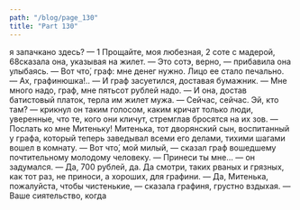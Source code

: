 ```yaml
---
path: "/blog/page_130"
title: "Part 130"
---
```


я запачкано здесь? — 1 Прощайте, моя любезная,
2 соте с мадерой,
68сказала она, указывая на жилет. — Это сотэ, верно, — прибавила она улыбаясь. — Вот что́, граф: мне денег нужно.
Лицо ее стало печально.
— Ах, графинюшка!.. — И граф засуетился, доставая бумажник.
— Мне много надо, граф, мне пятьсот рублей надо. — И она, достав батистовый платок, терла им жилет мужа.
— Сейчас, сейчас. Эй, кто там? — крикнул он таким голосом, каким кричат только люди, уверенные, что те, кого они кличут, стремглав бросятся на их зов. — Послать ко мне Митеньку!
Митенька, тот дворянский сын, воспитанный у графа, который теперь заведывал всеми его делами, тихими шагами вошел в комнату.
— Вот что́, мой милый, — сказал граф вошедшему почтительному молодому человеку. — Принеси ты мне... — он задумался. — Да, 700 рублей, да. Да смотри, таких рваных и грязных, как тот раз, не приноси, а хороших, для графини.
— Да, Митенька, пожалуйста, чтобы чистенькие, — сказала графиня, грустно вздыхая.
— Ваше сиятельство, когда
